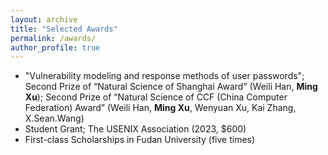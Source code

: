 ```yaml
---
layout: archive
title: "Selected Awards"
permalink: /awards/
author_profile: true
---
```


- "Vulnerability modeling and response methods of user passwords";
  Second Prize of “Natural Science of Shanghai Award” (Weili Han, **Ming Xu**);
  Second Prize of “Natural Science of CCF (China Computer Federation) Award” (Weili Han, **Ming Xu**, Wenyuan Xu, Kai Zhang,
X.Sean.Wang)
- Student Grant; The USENIX Association (2023, $600) 
- First-class Scholarships in Fudan University (five times)
